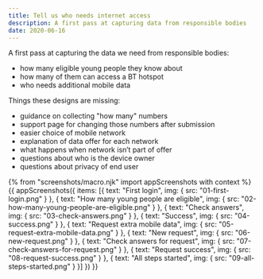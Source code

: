 ```yaml
---
title: Tell us who needs internet access
description: A first pass at capturing data from responsible bodies
date: 2020-06-16
---
```


A first pass at capturing the data we need from responsible bodies:

* how many eligible young people they know about
* how many of them can access a BT hotspot
* who needs additional mobile data

Things these designs are missing:

* guidance on collecting "how many" numbers
* support page for changing those numbers after submission
* easier choice of mobile network
* explanation of data offer for each network
* what happens when network isn’t part of offer
* questions about who is the device owner
* questions about privacy of end user

{% from "screenshots/macro.njk" import appScreenshots with context %}
{{ appScreenshots({
  items: [{
      text: "First login",
      img: { src: "01-first-login.png" }
    }, {
      text: "How many young people are eligible",
      img: { src: "02-how-many-young-people-are-eligible.png" }
    }, {
      text: "Check answers",
      img: { src: "03-check-answers.png" }
    }, {
      text: "Success",
      img: { src: "04-success.png" }
    }, {
      text: "Request extra mobile data",
      img: { src: "05-request-extra-mobile-data.png" }
    }, {
      text: "New request",
      img: { src: "06-new-request.png" }
    }, {
      text: "Check answers for request",
      img: { src: "07-check-answers-for-request.png" }
    }, {
      text: "Request success",
      img: { src: "08-request-success.png" }
    }, {
      text: "All steps started",
      img: { src: "09-all-steps-started.png" }
    }]
}) }}
